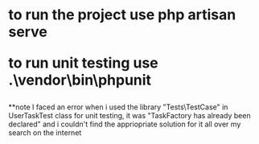 <h1>
to run the project use
php artisan serve

to run unit testing use
.\vendor\bin\phpunit
</h1>

**note
I faced an error when i used the library "Tests\TestCase" in UserTaskTest class for unit testing, 
it was "TaskFactory has already been declared" and i couldn't find the appriopriate solution for it all over my search on the internet
